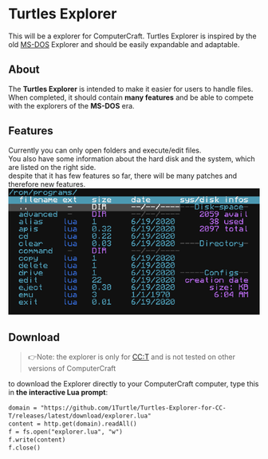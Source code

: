 # Turtles Explorer
This will be a explorer for ComputerCraft. Turtles Explorer is inspired by the old  [MS-DOS](https://en.wikipedia.org/wiki/MS-DOS) Explorer and should be easily expandable and adaptable.

About
-----
The **Turtles Explorer** is intended to make it easier for users to handle files.   
When completed, it should contain **many features** and be able to compete with the explorers of the **MS-DOS** era.

Features
--------
Currently you can only open folders and execute/edit files.  
You also have some information about the hard disk and the system, which are listed on the right side.  
despite that it has few features so far, there will be many patches and therefore new features.
![Alt Text](/screenshot.png "Screenshot of Turtles Explorer")

Download
--------
> 👉Note: the explorer is only for [CC:T](https://github.com/SquidDev-CC/CC-Tweaked) and is not tested on other versions of ComputerCraft

to download the Explorer directly to your ComputerCraft computer, type this in **the interactive Lua prompt**:

```
domain = "https://github.com/1Turtle/Turtles-Explorer-for-CC-T/releases/latest/download/explorer.lua"
content = http.get(domain).readAll()
f = fs.open("explorer.lua", "w")
f.write(content)
f.close()
```
